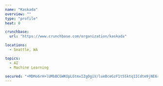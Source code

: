 ```yaml
---
name: "Kaskada"
overview: ""
type: "profile"
heat: 0

crunchbase:
  url: "https://www.crunchbase.com/organization/kaskada"

locations:
  - Seattle, WA

topics:
  - AI
  - Machine Learning

secured: "+MDMo6rH+lUMbBCGWKOpLGtmxIZgOgiV/lueBceGzF1t5Sktq1ICdtm9jNE6ricP5z4x1AX8hqe6WmlIYAiu2RDKMxr1BunkFhPfQr4BOrUaBL8wuZP6P6om3H+lNFVPa4TAAIqbzTEJdWN6ErnE0rIa2Kaz3/QnEI5DYaxML7PTaHO6h71uiNKYIvLWsmnYlgKcw35zCG/dr4Atem7E9B7c4ymuq6lGuw3fdenGqFKnHmCYC0KVBC98xJpKBE/3UiwFo8h/sKydFkNREqc3kw==;surrCCBttnQiNaCABylpew=="
---
```


